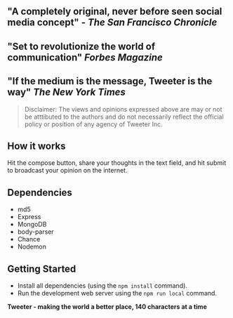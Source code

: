 

## "A completely original, never before seen social media concept" - _The San Francisco Chronicle_

## "Set to revolutionize the world of communication"  _Forbes Magazine_

## "If the medium is the message, Tweeter is the way" _The New York Times_

>Disclaimer: The views and opinions expressed above are may or not be atttibuted to the authors and do not
necessarily reflect the official policy or position of any agency of Tweeter Inc.

## How it works

Hit the compose button, share your thoughts in the text field, and hit submit to broadcast your opinion on the internet.

## Dependencies
- md5
- Express
- MongoDB
- body-parser
- Chance
- Nodemon

## Getting Started
- Install all dependencies (using the `npm install` command).
- Run the development web server using the `npm run local` command.


**Tweeter - making the world a better place, 140 characters at a time**

